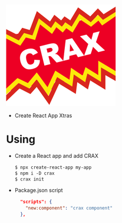 ![CRAX](logo.png)
- Create React App Xtras


# Using
- Create a React app and add CRAX
  ```
  $ npx create-react-app my-app
  $ npm i -D crax
  $ crax init
  ```
- Package.json script
  ```json
    "scripts": {
      "new:component": "crax component"
    },
  ```